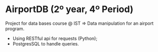# AirportDB (2º year, 4º Period)
Project for data bases course @ IST
=> Data manipulation for an airport program.
- Using RESTful api for requests (Python);
- PostgresSQL to handle queries.
